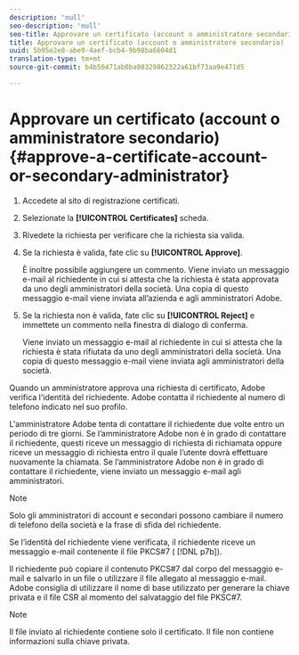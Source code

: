 ```yaml
---
description: 'null'
seo-description: 'null'
seo-title: Approvare un certificato (account o amministratore secondario)
title: Approvare un certificato (account o amministratore secondario)
uuid: 5b95e2e8-abe9-4aef-bcb4-9b98ba6604d1
translation-type: tm+mt
source-git-commit: b4b50471ab0ba98329862322a61bf73aa9e471d5

---
```



# Approvare un certificato (account o amministratore secondario){#approve-a-certificate-account-or-secondary-administrator}

1. Accedete al sito di registrazione certificati.
1. Selezionate la **[!UICONTROL Certificates]** scheda.
1. Rivedete la richiesta per verificare che la richiesta sia valida.
1. Se la richiesta è valida, fate clic su **[!UICONTROL Approve]**.

   È inoltre possibile aggiungere un commento. Viene inviato un messaggio e-mail al richiedente in cui si attesta che la richiesta è stata approvata da uno degli amministratori della società. Una copia di questo messaggio e-mail viene inviata all’azienda e agli amministratori Adobe.

1. Se la richiesta non è valida, fate clic su **[!UICONTROL Reject]** e immettete un commento nella finestra di dialogo di conferma.

   Viene inviato un messaggio e-mail al richiedente in cui si attesta che la richiesta è stata rifiutata da uno degli amministratori della società. Una copia di questo messaggio e-mail viene inviata agli amministratori della società.

Quando un amministratore approva una richiesta di certificato, Adobe verifica l&#39;identità del richiedente. Adobe contatta il richiedente al numero di telefono indicato nel suo profilo.

L&#39;amministratore Adobe tenta di contattare il richiedente due volte entro un periodo di tre giorni. Se l’amministratore Adobe non è in grado di contattare il richiedente, questi riceve un messaggio di richiesta di richiamata oppure riceve un messaggio di richiesta entro il quale l’utente dovrà effettuare nuovamente la chiamata. Se l’amministratore Adobe non è in grado di contattare il richiedente, viene inviato un messaggio e-mail agli amministratori.

>[!NOTE]
>
>Solo gli amministratori di account e secondari possono cambiare il numero di telefono della società e la frase di sfida del richiedente.

Se l’identità del richiedente viene verificata, il richiedente riceve un messaggio e-mail contenente il file PKCS#7 ( [!DNL p7b]).

Il richiedente può copiare il contenuto PKCS#7 dal corpo del messaggio e-mail e salvarlo in un file o utilizzare il file allegato al messaggio e-mail. Adobe consiglia di utilizzare il nome di base utilizzato per generare la chiave privata e il file CSR al momento del salvataggio del file PKSC#7.

>[!NOTE]
>
>Il file inviato al richiedente contiene solo il certificato. Il file non contiene informazioni sulla chiave privata.

